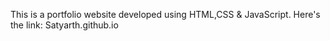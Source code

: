 This is a portfolio website developed using HTML,CSS & JavaScript.
Here's the link:
Satyarth.github.io

